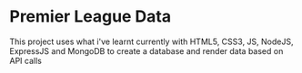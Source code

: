 # Premier League Data
This project uses what i've learnt currently with HTML5, CSS3, JS, NodeJS, ExpressJS and MongoDB to create a database and render data based on API calls
